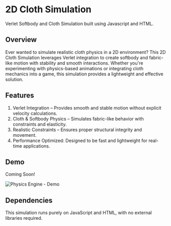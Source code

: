 # 2D Cloth Simulation
Verlet Softbody and Cloth Simulation built using Javascript and HTML. 

Overview
-------
Ever wanted to simulate realistic cloth physics in a 2D environment? This 2D Cloth Simulation leverages Verlet integration to create softbody and fabric-like motion with stability and smooth interactions. Whether you're experimenting with physics-based animations or integrating cloth mechanics into a game, this simulation provides a lightweight and effective solution.

Features
--------
1. Verlet Integration – Provides smooth and stable motion without explicit velocity calculations.
2. Cloth & Softbody Physics – Simulates fabric-like behavior with constraints and elasticity.
3. Realistic Constraints – Ensures proper structural integrity and movement.
4. Performance Optimized: Designed to be fast and lightweight for real-time applications.

Demo
-------
Coming Soon!

![Physics Engine - Demo](https://github.com/user-attachments/assets/db06285f-545f-4f74-8547-c62d871c5b18)


Dependencies
-------
This simulation runs purely on JavaScript and HTML, with no external libraries required.
